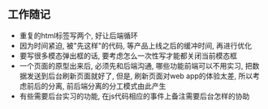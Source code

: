 工作随记
---
- 重复的html标签写两个, 好让后端循环
- 因为时间紧迫, 被"先这样"的代码, 等产品上线之后的缓冲时间, 再进行优化
- 要写很多模态弹出框的话, 要考虑怎么一次性写才能都关闭当前模态框
- 一个页面的原型出来后, 必须先和后端沟通, 哪些功能前端可以不用实习, 把数据发送到后台刷新页面就好了, 但是, 刷新页面对web app的体验太差, 所以考虑前后的分离, 前后端分离的分工模式由此产生
- 有些需要后台实习的功能, 在js代码相应的事件上备注需要后台怎样的协助